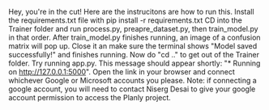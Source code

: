 Hey, you're in the cut! Here are the instrucitons are how to run this.
Install the requirements.txt file with pip install -r requirements.txt
CD into the Trainer folder and run process.py, preapre_dataset.py, then train_model.py in that order. After train_model.py finishes running, an image of a confusion matrix will pop up. Close it an make sure the terminal shows "Model saved successfully!" and finishes running.
Now do "cd .." to get out of the Trainer folder. Try running app.py. This message should appear shortly:  "* Running on http://127.0.0.1:5000". 
Open the link in your browser and connect whichever Google or Microsoft accounts you please. Note: if connecting a google account, you will need to contact Niserg Desai to give your google account permission to access the Planly project.
